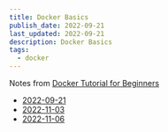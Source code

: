 ```yaml
---
title: Docker Basics
publish_date: 2022-09-21
last_updated: 2022-09-21
description: Docker Basics
tags:
  - docker
---
```


Notes from [ Docker Tutorial for Beginners](https://www.youtube.com/watch?v=zJ6WbK9zFpI)

- [2022-09-21](fleeting-notes/2022-09-21.md)
- [2022-11-03](fleeting-notes/2022-11-03.md)
- [2022-11-06](fleeting-notes/2022-11-06.md)
